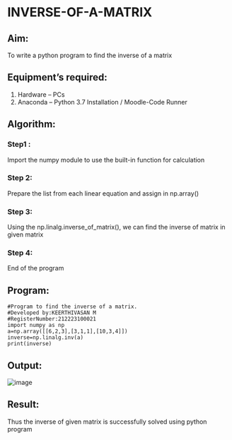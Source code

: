 # INVERSE-OF-A-MATRIX
## Aim:
To write a python program to find the inverse of a matrix
## Equipment’s required:
1. 	Hardware – PCs
2. 	Anaconda – Python 3.7 Installation / Moodle-Code Runner
## Algorithm:
### Step1 : 
Import the numpy module to use the built-in function for calculation
### Step 2:
Prepare the list from each linear equation and assign in np.array()
### Step 3: 
Using the np.linalg.inverse_of_matrix(), we can find the inverse of matrix in given matrix
### Step 4: 
End of the program

## Program:
```
#Program to find the inverse of a matrix.
#Developed by:KEERTHIVASAN M
#RegisterNumber:212223100021
import numpy as np
a=np.array([[6,2,3],[3,1,1],[10,3,4]])
inverse=np.linalg.inv(a)
print(inverse)
```
## Output:
![image](https://github.com/rdxkeerthi/INVERSE-OF-A-MATRIX/assets/147473120/8b0a0d82-33b8-486c-80c8-2e4e6e57c7a8)

## Result:
Thus the inverse of given matrix is successfully solved using python program

